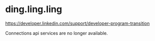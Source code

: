 ding.ling.ling
==============

https://developer.linkedin.com/support/developer-program-transition

Connections api services are no longer available.
